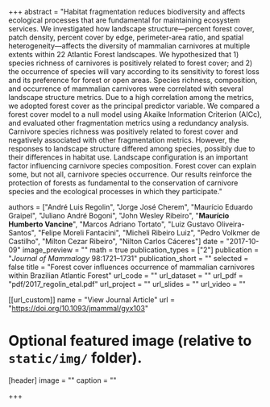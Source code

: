 +++
abstract = "Habitat fragmentation reduces biodiversity and affects ecological processes that are fundamental for maintaining ecosystem services. We investigated how landscape structure—percent forest cover, patch density, percent cover by edge, perimeter-area ratio, and spatial heterogeneity—affects the diversity of mammalian carnivores at multiple extents within 22 Atlantic Forest landscapes. We hypothesized that 1) species richness of carnivores is positively related to forest cover; and 2) the occurrence of species will vary according to its sensitivity to forest loss and its preference for forest or open areas. Species richness, composition, and occurrence of mammalian carnivores were correlated with several landscape structure metrics. Due to a high correlation among the metrics, we adopted forest cover as the principal predictor variable. We compared a forest cover model to a null model using Akaike Information Criterion (AICc), and evaluated other fragmentation metrics using a redundancy analysis. Carnivore species richness was positively related to forest cover and negatively associated with other fragmentation metrics. However, the responses to landscape structure differed among species, possibly due to their differences in habitat use. Landscape configuration is an important factor influencing carnivore species composition. Forest cover can explain some, but not all, carnivore species occurrence. Our results reinforce the protection of forests as fundamental to the conservation of carnivore species and the ecological processes in which they participate."

authors = ["André Luis Regolin", "Jorge José Cherem", "Maurício Eduardo Graipel", "Juliano André Bogoni", "John Wesley Ribeiro", "**Maurício Humberto Vancine**", "Marcos Adriano Tortato", "Luiz Gustavo Oliveira-Santos", "Felipe Moreli Fantacini", "Micheli Ribeiro Luiz", "Pedro Volkmer de Castilho", "Milton Cezar Ribeiro", "Nilton Carlos Cáceres"]
date = "2017-10-09"
image_preview = ""
math = true
publication_types = ["2"]
publication = "*Journal of Mammalogy* 98:1721–1731"
publication_short = ""
selected = false
title = "Forest cover influences occurrence of mammalian carnivores within Brazilian Atlantic Forest"
url_code = ""
url_dataset = ""
url_pdf = "pdf/2017_regolin_etal.pdf"
url_project = ""
url_slides = ""
url_video = ""

[[url_custom]]
name = "View Journal Article"
url = "https://doi.org/10.1093/jmammal/gyx103"

# Optional featured image (relative to `static/img/` folder).
[header]
image = ""
caption = ""

+++
